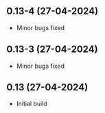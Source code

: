 ## 0.13-4 (27-04-2024)
- Minor bugs fixed
## 0.13-3 (27-04-2024)
- Minor bugs fixed
## 0.13 (27-04-2024)
- Initial build
